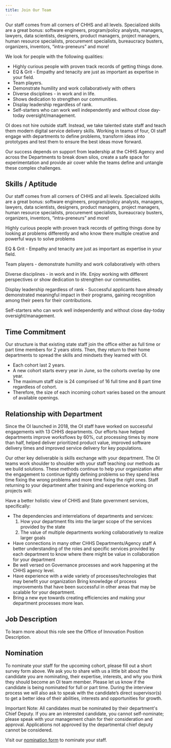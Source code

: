 ```yaml
---
title: Join Our Team
---
```

Our staff comes from all corners of CHHS and all levels. Specialized skills are a great bonus: software engineers, program/policy analysts, managers, lawyers, data scientists, designers, product managers, project managers, human resource specialists, procurement specialists, bureaucracy busters, organizers, inventors, “intra-preneurs” and more!

We look for people with the following qualities:

* Highly curious people with proven track records of getting things done.
* EQ & Grit - Empathy and tenacity are just as important as expertise in your field.
* Team players.
* Demonstrate humility and work collaboratively with others 
* Diverse disciplines - in work and in life. 
* Shows dedication to strengthen our communities. 
* Display leadership regardless of rank.
* Self-starters who can work well independently and without close day-today oversight/management.

OI does not hire outside staff. Instead, we take talented state staff and teach them modern digital service delivery skills. Working in teams of four, OI staff engage with departments to define problems, transform ideas into prototypes and test them to ensure the best ideas move forward.

Our success depends on support from leadership at the CHHS Agency and across the Departments to break down silos, create a safe space for experimentation and provide air cover while the teams define and untangle these complex challenges.



## Skills / Aptitude

Our staff comes from all corners of CHHS and all levels. Specialized skills are a great bonus: software engineers, program/policy analysts, managers, lawyers, data scientists, designers, product managers, project managers, human resource specialists, procurement specialists, bureaucracy busters, organizers, inventors, “intra-preneurs” and more!

Highly curious people with proven track records of getting things done by looking at problems differently and who know there multiple creative and powerful ways to solve problems

EQ & Grit - Empathy and tenacity are just as important as expertise in your field.

Team players - demonstrate humility and work collaboratively with others

Diverse disciplines - in work and in life. Enjoy working with different perspectives or show dedication to strengthen our communities.

Display leadership regardless of rank - Successful applicants have already demonstrated meaningful impact in their programs, gaining recognition among their peers for their contributions.

Self-starters who can work well independently and without close day-today oversight/management.



## Time Commitment

Our structure is that existing state staff join the office either as full time or part time members for 2 years stints. Then, they return to their home departments to spread the skills and mindsets they learned with OI.

* Each cohort last 2 years.
* A new cohort starts every year in June, so the cohorts overlap by one year.
* The maximum staff size is 24 comprised of 16 full time and 8 part time regardless of cohort.
* Therefore, the size of each incoming cohort varies based on the amount of available openings.




## Relationship with Department

Since the OI launched in 2018, the OI staff have worked on successful engagements with 13 CHHS departments. Our efforts have helped departments improve worksflows by 60%, cut processing times by more than half, helped deliver prioritized product value, improved software delivery times and improved service delivery for key populations.

Our other key deliverable is skills exchange with your department. The OI teams work shoulder to shoulder with your staff teaching our methods as we build solutions. These methods continue to help your organization after the engagement to continue tightly defining problems so they spend less time fixing the wrong problems and more time fixing the right ones. Staff returning to your department after training and experience working on projects will:

Have a better holistic view of CHHS and State government services, specifically:
     
* The dependencies and interrelations of departments and services:
  1. How your department fits into the larger scope of the services provided by the state
  2. The value of multiple departments working collaboratively to realize larger goals
* Have connections in many other CHHS Departments/Agency staff A better understanding of the roles and specific services provided by each department to know where there might be value in collaboration for your department
* Be well versed on Governance processes and work happening at the CHHS agency level.
* Have experience with a wide variety of processes/technologies that may benefit your organization Bring knowledge of process improvements that have been successful in other areas that may be scalable for your department.
* Bring a new eye towards creating efficiencies and making your department processes more lean.
              


## Job Description

To learn more about this role see the Office of Innovation Position Description. 



## Nomination

To nominate your staff for the upcoming cohort, please fill out a short survey form above. We ask you to share with us a little bit about the candidate you are nominating, their expertise, interests, and why you think they should become an OI team member. Please let us know if the candidate is being nominated for full or part time. During the interview process we will also ask to speak with the candidate’s direct supervisor(s) to get a better idea of their abilities, interests and opportunities for growth.

Important Note: All candidates must be nominated by their department's Chief Deputy. If you are an interested candidate, you cannot self-nominate; please speak with your management chain for their consideration and approval. Applications not approved by the departmental chief deputy cannot be considered.

Visit our [nomination form](https://cdph-demo.forms.fm/nominate-your-staff-for-chhs-office-of-innovation-cohort-2/forms/6314) to nominate your staff.